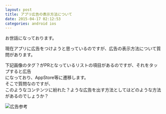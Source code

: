 ```yaml
---
layout: post
title: アプリ広告の表示方法について
date: 2015-04-17 02:12:53
categories: android ios
---
```

<p>お世話になっております。</p>

<p>現在アプリに広告をつけようと思っているのですが、広告の表示方法について質問があります。</p>

<p>下記画像のタグ？がPRとなっているリストの項目があるのですが、それをタップすると広告<br>
になっており、AppStore等に遷移します。<br>
そこで質問なのですが、<br>
このようなコンテンツに紛れた？ような広告を出す方法としてはどのような方法があるのでしょうか？</p>

<p><img src="https://i.stack.imgur.com/1REMa.jpg" alt="広告参考"></p>
